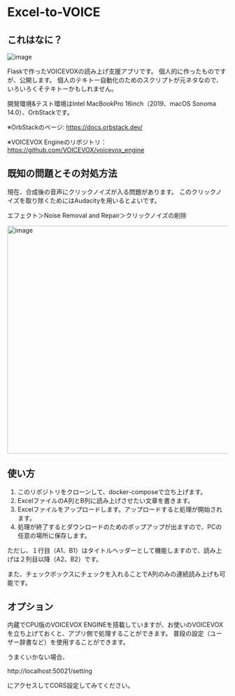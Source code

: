 # Excel-to-VOICE

## これはなに？
![image](https://github.com/limonene213u/Excel-to-VOICE/assets/57677762/cb0e4f2f-ce6c-4ee4-9627-55b828a7f522)


Flaskで作ったVOICEVOXの読み上げ支援アプリです。
個人的に作ったものですが、公開します。
個人のテキトー自動化のためのスクリプトが元ネタなので、いろいろくそテキトーかもしれません。

開発環境&テスト環境はIntel MacBookPro 16inch（2019、macOS Sonoma 14.0）、OrbStackです。

※OrbStackのページ:
https://docs.orbstack.dev/

※VOICEVOX Engineのリポジトリ：
https://github.com/VOICEVOX/voicevox_engine

## 既知の問題とその対処方法
現在、合成後の音声にクリックノイズが入る問題があります。
このクリックノイズを取り除くためにはAudacityを用いるとよいです。

エフェクト＞Noise Removal and Repair＞クリックノイズの削除

<img width="522" alt="image" src="https://github.com/limonene213u/Excel-to-VOICE/assets/57677762/51545ff3-e50b-40ce-82bd-d6f2e9395b2e">

## 使い方
 1. このリポジトリをクローンして、docker-composeで立ち上げます。
 2. ExcelファイルのA列とB列に読み上げさせたい文章を書きます。
 3. Excelファイルをアップロードします。アップロードすると処理が開始されます。
 4. 処理が終了するとダウンロードのためのポップアップが出ますので、PCの任意の場所に保存します。

ただし、１行目（A1、B1）はタイトルヘッダーとして機能しますので、読み上げは２列目以降（A2、B2）です。

また、チェックボックスにチェックを入れることでA列のみの連続読み上げも可能です。

## オプション
内蔵でCPU版のVOICEVOX ENGINEを搭載していますが、お使いのVOICEVOXを立ち上げておくと、アプリ側で処理することができます。
普段の設定（ユーザー辞書など）を使用することができます。

うまくいかない場合、

http://localhost:50021/setting

にアクセスしてCORS設定してみてください。
